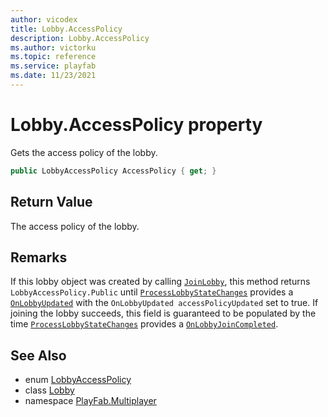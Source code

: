 ```yaml
---
author: vicodex
title: Lobby.AccessPolicy
description: Lobby.AccessPolicy
ms.author: victorku
ms.topic: reference
ms.service: playfab
ms.date: 11/23/2021
---
```


# Lobby.AccessPolicy property

Gets the access policy of the lobby.

```csharp
public LobbyAccessPolicy AccessPolicy { get; }
```

## Return Value

The access policy of the lobby.

## Remarks

If this lobby object was created by calling [`JoinLobby`](../PlayFabMultiplayer/JoinLobby.md), this method returns `LobbyAccessPolicy.Public` until [`ProcessLobbyStateChanges`](../PlayFabMultiplayer/ProcessLobbyStateChanges.md) provides a [`OnLobbyUpdated`](../PlayFabMultiplayer/OnLobbyUpdated.md) with the `OnLobbyUpdated accessPolicyUpdated` set to true. If joining the lobby succeeds, this field is guaranteed to be populated by the time [`ProcessLobbyStateChanges`](../PlayFabMultiplayer/ProcessLobbyStateChanges.md) provides a [`OnLobbyJoinCompleted`](../PlayFabMultiplayer/OnLobbyJoinCompleted.md).

## See Also

* enum [LobbyAccessPolicy](../LobbyAccessPolicy.md)
* class [Lobby](../Lobby.md)
* namespace [PlayFab.Multiplayer](../../PlayFabMultiplayerSDK.md)

